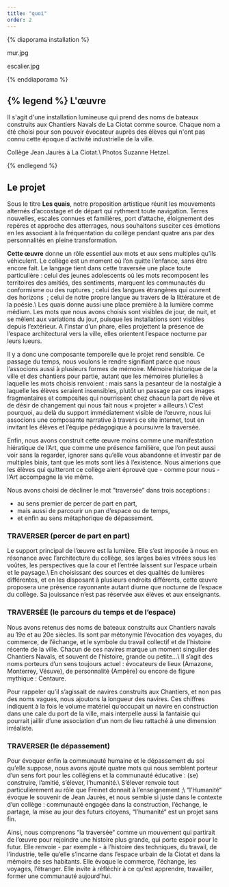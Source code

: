 ```yaml
---
title: "quoi"
order: 2
---
```


{% diaporama installation %}

mur.jpg

escalier.jpg

{% enddiaporama %}

{% legend %}
L'œuvre
-------
Il s'agit d'une installation lumineuse qui prend des noms de bateaux construits aux Chantiers Navals de La Ciotat comme source. Chaque nom a été choisi pour son pouvoir évocateur auprès des élèves qui n'ont pas connu cette époque d'activité industrielle de la ville.

Collège Jean Jaurès à La Ciotat.\\
Photos Suzanne Hetzel.

{% endlegend %}


Le projet
---------

Sous le titre **Les quais**, notre proposition artistique réunit les mouvements alternés d’accostage et de départ qui rythment toute navigation. Terres nouvelles, escales connues et familières, port d’attache, éloignement des repères et approche des atterrages, nous souhaitons susciter ces émotions en les associant à la fréquentation du collège pendant quatre ans par des personnalités en pleine transformation.


**Cette œuvre** donne un rôle essentiel aux mots et aux sens multiples qu’ils véhiculent. Le collège est un moment où l’on quitte l’enfance, sans être encore fait. Le langage tient dans cette traversée une place toute particulière&nbsp;: celui des jeunes adolescents où les mots recomposent les territoires des amitiés, des sentiments, marquent les communautés du conformisme ou des ruptures&nbsp;; celui des langues étrangères qui ouvrent des horizons &nbsp;; celui de notre propre langue au travers de la littérature et de la poésie.\\
Les quais donne aussi une place première à la lumière comme médium. Les mots que nous avons choisis sont visibles de jour, de nuit, et se mêlent aux variations du jour, puisque les installations sont visibles depuis l’extérieur. A l’instar d’un phare, elles projettent la présence de l’espace architectural vers la ville, elles orientent l’espace nocturne par leurs lueurs.


Il y a donc une composante temporelle que le projet rend sensible. Ce passage du temps, nous voulons le rendre signifiant parce que nous l’associons aussi à plusieurs formes de mémoire. Mémoire historique de la ville et des chantiers pour partie, autant que les mémoires plurielles à laquelle les mots choisis renvoient : mais sans la pesanteur de la nostalgie à laquelle les élèves seraient insensibles, plutôt un passage par ces images fragmentaires et composites qui nourrissent chez chacun la part de rêve et de désir de changement qui nous fait nous «&nbsp;projeter&nbsp;» ailleurs.\\
C’est pourquoi, au delà du support immédiatement visible de l’œuvre, nous lui associons une composante narrative à travers ce site internet, tout en invitant les élèves et l’équipe pédagogique à poursuivre la traversée.


Enfin, nous avons construit cette œuvre moins comme une manifestation hiératique de l’Art, que comme une présence familière, que l’on peut aussi voir sans la regarder, ignorer sans qu’elle vous abandonne et investir par de multiples biais, tant que les mots sont liés à l’existence. Nous aimerions que les élèves qui quitteront ce collège aient éprouvé que -&nbsp;comme pour nous&nbsp;- l’Art accompagne la vie même.


Nous avons choisi de décliner le mot ”traversée” dans trois acceptions&nbsp;:
- au sens premier de percer de part en part,
- mais aussi de parcourir un pan d’espace ou de temps,
- et enfin au sens métaphorique de dépassement.


### TRAVERSER (percer de part en part)

Le support principal de l’œuvre est la lumière. Elle s’est imposée à nous en résonance avec l’architecture du collège, ses larges baies vitrées sous les voûtes, les perspectives que la cour et l’entrée laissent sur l’espace urbain et le paysage.\\
En choisissant des sources et des qualités de lumières différentes, et en les disposant à plusieurs endroits différents, cette œuvre proposera une présence rayonnante autant diurne que nocturne de l’espace du collège. Sa jouissance n’est pas réservée aux élèves et aux enseignants.


### TRAVERSÉE (le parcours du temps et de l’espace)

Nous avons retenus des noms de bateaux construits aux Chantiers navals au 19e et au 20e siècles. Ils sont par métonymie l’évocation des voyages, du commerce, de l’échange, et le symbole du travail collectif et de l’histoire récente de la ville. Chacun de ces navires marque un moment singulier des Chantiers Navals, et souvent de l’histoire, grande ou petite…\\
Il s’agit des noms porteurs d’un sens toujours actuel&nbsp;: évocateurs de lieux (Amazone, Monterrey, Vésuve), de personnalité (Ampère) ou encore de figure mythique&nbsp;: Centaure.

Pour rappeler qu’il s’agissait de navires construits aux Chantiers, et non pas des noms vagues, nous ajoutons la longueur des navires. Ces chiffres indiquent à la fois le volume matériel qu’occupait un navire en construction dans une cale du port de la ville, mais interpelle aussi la fantaisie qui pourrait jaillir d’une association d’un nom de lieu rattaché à une dimension irréaliste.


### TRAVERSER (le dépassement)

Pour évoquer enfin la communauté humaine et le dépassement du soi qu’elle suppose, nous avons ajouté quatre mots qui nous semblent porteur d’un sens fort pour les collégiens et la communauté éducative : (se) construire, l’amitié, s’élever, l’humanité.\\
S’élever renvoie tout particulièrement au rôle que Freinet donnait à l’enseignement&nbsp;;\\ “l’Humanité“ évoque le souvenir de Jean Jaurès, et nous semble si juste dans le contexte d’un collège&nbsp;: communauté engagée dans la construction, l’échange, le partage, la mise au jour des futurs citoyens, “l’humanité“ est un projet sans fin.


Ainsi, nous comprenons “la traversée“ comme un mouvement qui partirait de l’œuvre pour rejoindre une histoire plus grande, qui porte espoir pour le futur. Elle renvoie - par exemple - à l’histoire des techniques, du travail, de l’industrie, telle qu’elle s’incarne dans l’espace urbain de la Ciotat et dans la mémoire de ses habitants. Elle évoque le commerce, l’échange, les voyages, l’étranger. Elle invite à réfléchir à ce qu’est apprendre, travailler, former une communauté aujourd’hui.

